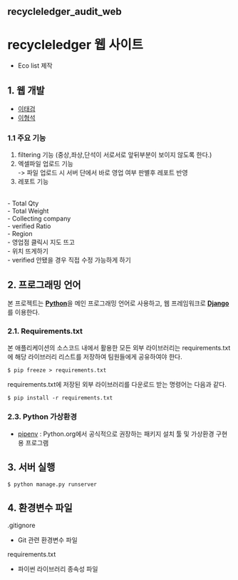 ## recycleledger_audit_web

# recycleledger 웹 사이트
- Eco list 제작

## 1. 웹 개발
- [이태검](https://github.com/LeeTaeGeom)
- [이형석](https://github.com/lhs961021) 

### 1.1 주요 기능
1. filtering 기능 (중상,좌상,단석이 서로서로 앞뒤부분이 보이지 않도록 한다.)
2. 엑셀파일 업로드 기능 <br/> 
-> 파일 업로드 시 서버 단에서 바로 영업 여부 판별후 레포트 반영
4. 레포트 기능<br/>
<summary> <br/>
- Total Qty <br/> 
- Total Weight <br/>
- Collecting company <br/>
- verified Ratio <br/>
- Region <br/>
- 영업점 클릭시 지도 뜨고 <br/>
- 위치 뜨게하기 <br/>
- verified 안됐을 경우 직접 수정 가능하게 하기 <br/>

## 2. 프로그래밍 언어

본 프로젝트는
[**Python**](https://www.python.org)을 메인 프로그래밍 언어로 사용하고, 
웹 프레임워크로 [**Django**](https://www.djangoproject.com)를 이용한다.

### 2.1. Requirements.txt

본 애플리케이션의 소스코드 내에서 활용한 모든 외부 라이브러리는 requirements.txt에 해당 라이브러리 리스트를 저장하여 팀원들에게 공유하여야 한다.
```
$ pip freeze > requirements.txt
```
requirements.txt에 저장된 외부 라이브러리를 다운로드 받는 명령어는 다음과 같다.
```
$ pip install -r requirements.txt
```

### 2.3. Python 가상환경
- [pipenv](https://github.com/pypa/pipenv) :  Python.org에서 공식적으로 권장하는 패키지 설치 툴 및 가상환경 구현용 프로그램

## 3. 서버 실행
```
$ python manage.py runserver 
```
## 4. 환경변수 파일

.gitignore

- Git 관련 환경변수 파일

requirements.txt

- 파이썬 라이브러리 종속성 파일

